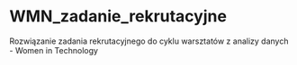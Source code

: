 # WMN_zadanie_rekrutacyjne
Rozwiązanie zadania rekrutacyjnego do cyklu warsztatów z analizy danych - Women in Technology
